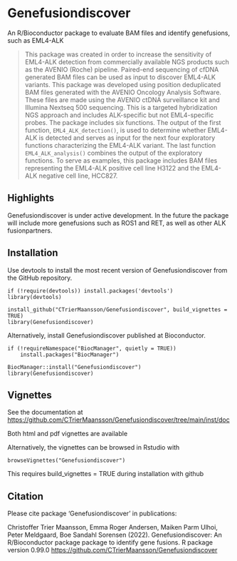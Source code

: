 # Genefusiondiscover

An R/Bioconductor package to evaluate BAM files and identify genefusions, such as EML4-ALK

> This package was created in order to increase the sensitivity of EML4-ALK detection from commercially available NGS products such as the AVENIO (Roche) pipeline. Paired-end sequencing of cfDNA generated BAM files can be used as input to discover EML4-ALK variants. This package was developed using position deduplicated BAM files generated with the AVENIO Oncology Analysis Software. These files are made using the AVENIO ctDNA surveillance kit and Illumina Nextseq 500 sequencing. This is a targeted hybridization NGS approach and includes ALK-specific but not EML4-specific probes. The package includes six functions. The output of the first function, `EML4_ALK_detection()`, is used to determine whether EML4-ALK is detected and serves as input for the next four  exploratory functions characterizing the EML4-ALK variant. The last function `EML4_ALK_analysis()` combines the output of the exploratory functions. To serve as examples, this package includes BAM files representing the EML4-ALK positive cell line H3122 and the EML4-ALK negative cell line, HCC827.

## Highlights
Genefusiondiscover is under active development. In the future the package will include more genefusions such as ROS1 and RET, as well as other ALK fusionpartners.

## Installation

Use devtools to install the most recent version of Genefusiondiscover from the GitHub repository.

```{R}
if (!require(devtools)) install.packages('devtools')
library(devtools)

install_github("CTrierMaansson/Genefusiondiscover", build_vignettes = TRUE)
library(Genefusiondiscover)

```

Alternatively, install Genefusiondiscover published at Bioconductor.

```{R}
if (!requireNamespace("BiocManager", quietly = TRUE))
    install.packages("BiocManager")

BiocManager::install("Genefusiondiscover")
library(Genefusiondiscover)

```

## Vignettes

See the documentation at https://github.com/CTrierMaansson/Genefusiondiscover/tree/main/inst/doc

Both html and pdf vignettes are available

Alternatively, the vignettes can be browsed in Rstudio with 

 ```{r}
browseVignettes("Genefusiondiscover")
```
This requires build_vignettes = TRUE during installation with github

## Citation

Please cite package ‘Genefusiondiscover’ in publications:

Christoffer Trier Maansson, Emma Roger Andersen, Maiken Parm Ulhoi, Peter Meldgaard, Boe Sandahl Sorensen (2022). Genefusiondiscover: An R/Bioconductor package package to identify gene fusions. R package version 0.99.0 
<https://github.com/CTrierMaansson/Genefusiondiscover>

